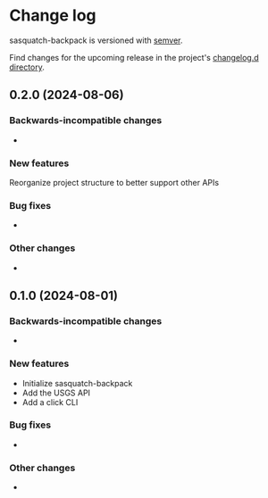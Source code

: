 # Change log

sasquatch-backpack is versioned with [semver](https://semver.org/).

Find changes for the upcoming release in the project's [changelog.d directory](https://github.com/lsst-sqre/sasquatch-backpack/tree/main/changelog.d/).

<!-- scriv-insert-here -->

<a id='changelog-0.2.0'></a>
## 0.2.0 (2024-08-06)

### Backwards-incompatible changes

-

### New features

Reorganize project structure to better support other APIs

### Bug fixes

-

### Other changes

-

<a id='changelog-0.1.0'></a>
## 0.1.0 (2024-08-01)

### Backwards-incompatible changes

-

### New features

- Initialize sasquatch-backpack
- Add the USGS API
- Add a click CLI

### Bug fixes

-

### Other changes

-
